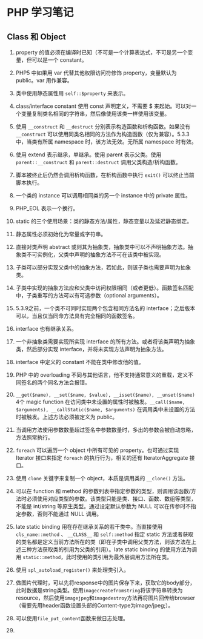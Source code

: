 # PHP 学习笔记

## Class 和 Object

1. property 的值必须在编译时已知（不可是一个计算表达式，不可是另一个变量，但可以是一个 constant。

2. PHP5 中如果用 var 代替其他权限访问符修饰 property，变量默认为 public。var 用作兼容。

3. 类中使用静态属性用 `self::$property` 来表示。

4. class/interface constant 使用 const 声明定义，不需要 $ 来起始。可以对一个变量复制类名相同的字符串，然后像使用该类一样使用该变量。

5. 使用 `__construct` 和 `__destruct` 分别表示构造函数和析构函数。如果没有 `__construct` 可以使用同类名相同的方法作为构造函数（仅为兼容）。5.3.3中，当类有所属 namespace 时，该方法无效。无所属 namespace 时有效。

6. 使用 extend 表示继承，单继承。使用 parent 表示父类。使用 `parent::__construct` 和 `parent::destruct` 调用父类构造/析构函数。

7. 脚本被终止后仍然会调用析构函数，在析构函数中执行 `exit()` 可以终止当前脚本执行。

8. 一个类的 instance 可以调用相同类的另一个 instance 中的 private 属性。

9. PHP_EOL 表示一个换行。

10. static 的三个使用场景：类的静态方法/属性，静态变量以及延迟静态绑定。

11. 静态属性必须初始化为常量或字符串。

12. 直接对类声明 abstract 或则其为抽象类，抽象类中可以不声明抽象方法。抽象类不可实例化，父类中声明的抽象方法不可在该类中被实现。

13. 子类可以部分实现父类中的抽象方法，若如此，则该子类也需要声明为抽象类。

14. 子类中实现的抽象方法应和父类中访问权限相同（或者更低）。函数签名匹配中，子类重写的方法可以有可选参数（optional arguments）。

15. 5.3.9之前，一个类不可同时实现两个包含相同方法名的 interface；之后版本可以，当且仅当同命方法具有完全相同的函数签名。

16. interface 也有继承关系。

17. 一个非抽象类需要实现所实现 interface 的所有方法。或者将该类声明为抽象类，然后部分实现 interface，并将未实现方法声明为抽象方法。

18. interface 中定义的 constant 不能在类中修改他的值。

19. PHP 中的 overloading 不同与其他语言，他不支持通常意义的重载，定义不同签名的两个同名方法会报错。

20. `__get($name), __set($name, $value), __isset($name), __unset($name)` 4个 magic function 在访问类中未设置的属性时被触发。`__call($name, $arguments), __callStatic($name, $arguments)` 在调用类中未设置的方法时被触发。上述方法必须被定义为 public。

21. 当调用方法使用参数数量超过签名中参数数量时，多出的参数会被自动忽略，方法照常执行。

22. `foreach` 可以遍历一个 object 中所有可见的 property。也可通过实现 Iterator 接口来指定 `foreach` 的执行行为，相关的还有 IteratorAggregate 接口。

23. 使用 `clone` 关键字来复制一个 object，本质是调用类的 `__clone()` 方法。

24. 可以在 function 和 method 的参数列表中指定参数的类型，则调用该函数/方法时必须使用对应类型的参数。该类型只能是类、接口、函数、数组等类型，不能是 int/string 等原生类型。通过设定默认参数为 NULL 可以在传参时不指定参数，否则不能通过 NULL 调用。

25. late static binding 用在存在继承关系的若干类中。当直接使用 `cls_name::method` 、 `__CLASS__` 和 `self::method` 指定 static 方法或者获取的类名都是定义当前方法所在的类（即在子类中调用父类方法，则该方法在上述三种方法获取类的引用为父类的引用）。late static binding 的使用方法为调用 `static::method`，此时使用的类引用为最外层调用方法所在类。

26. 使用 `spl_autoload_register()` 来处理类引入。

27. 做图片代理时，可以先将response中的图片保存下来，获取它的body部分，此时数据是string类型。使用`imagecreatefromstring`将该字符串转换为resource，然后使用`imagejpeg`和`imagedestroy`方法再将图片回传给browser（需要先用header函数设置头部的Content-type为image/jpeg;）。

28. 可以使用`file_put_content`函数来做日志处理。

29. 
